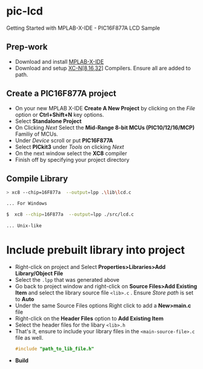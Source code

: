 # pic-lcd

Getting Started with MPLAB-X-IDE - PIC16F877A LCD Sample

## Prep-work

+ Download and install [MPLAB-X-IDE](https://www.microchip.com/mplab/mplab-x-ide)
+ Download and setup [XC-N[8,16,32]](https://www.microchip.com/mplab/compilers) Compilers. Ensure all are added to path.

## Create a PIC16F877A project 

+ On your new MPLAB X-IDE **Create A New Project** by clicking on the *File* option or **Ctrl+Shift+N** key options.
+ Select **Standalone Project**   
+ On Clicking *Next* Select the **Mid-Range 8-bit MCUs (PIC10/12/16/MCP)** Familiy of MCUs. 
+ Under *Device* scroll or put **PIC16F877A**  
+ Select **PICkit3** under *Tools* on clicking *Next* 
+ On the next window select the **XC8** compiler 
+ Finish off by specifying your project directory

## Compile Library 

```bash 
> xc8 --chip=16F877a  --output=lpp .\lib\lcd.c 

... For Windows
``` 
 
```bash 
$  xc8 --chip=16F877a  --output=lpp ./src/lcd.c 
 
... Unix-like 
```

# Include prebuilt library into project
+ Right-click on project and Select **Properties>Libraries>Add Library/Object File** 
+ Select the `.lpp` that was generated above 
+ Go back to project window and right-click on **Source Files>Add Existing Item** and select the library source file `<lib>.c` . Ensure *Store path* is set to **Auto**
+ Under the same Source Files options Right click to add a **New>main.c** file
+ Right-click on the **Header Files** option to **Add Existing Item** 
+ Select the header files for the libary `<lib>.h` 
+ That's it, ensure to include your library files in the `<main-source-file>.c` file as well.
  ```c 
  #include "path_to_lib_file.h" 
  ```
+ **Build**